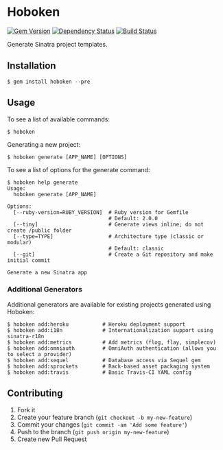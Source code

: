 # Hoboken

[![Gem Version](https://badge.fury.io/rb/hoboken.png)](http://badge.fury.io/rb/hoboken)
[![Dependency Status](https://gemnasium.com/bnadlerjr/hoboken.png)](https://gemnasium.com/bnadlerjr/hoboken)
[![Build Status](https://travis-ci.org/bnadlerjr/hoboken.png)](https://travis-ci.org/bnadlerjr/hoboken)

Generate Sinatra project templates.

## Installation

    $ gem install hoboken --pre

## Usage

To see a list of available commands:

    $ hoboken

Generating a new project:

    $ hoboken generate [APP_NAME] [OPTIONS]

To see a list of options for the generate command:

    $ hoboken help generate
    Usage:
      hoboken generate [APP_NAME]

    Options:
      [--ruby-version=RUBY_VERSION]  # Ruby version for Gemfile
                                     # Default: 2.0.0
      [--tiny]                       # Generate views inline; do not create /public folder
      [--type=TYPE]                  # Architecture type (classic or modular)
                                     # Default: classic
      [--git]                        # Create a Git repository and make initial commit

    Generate a new Sinatra app

### Additional Generators

Additional generators are available for existing projects generated using Hoboken:

    $ hoboken add:heroku           # Heroku deployment support
    $ hoboken add:i18n             # Internationalization support using sinatra-r18n
    $ hoboken add:metrics          # Add metrics (flog, flay, simplecov)
    $ hoboken add:omniauth         # OmniAuth authentication (allows you to select a provider)
    $ hoboken add:sequel           # Database access via Sequel gem
    $ hoboken add:sprockets        # Rack-based asset packaging system
    $ hoboken add:travis           # Basic Travis-CI YAML config

## Contributing

1. Fork it
2. Create your feature branch (`git checkout -b my-new-feature`)
3. Commit your changes (`git commit -am 'Add some feature'`)
4. Push to the branch (`git push origin my-new-feature`)
5. Create new Pull Request
